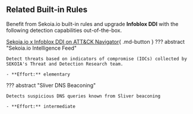 ## Related Built-in Rules

Benefit from Sekoia.io built-in rules and upgrade **Infoblox DDI** with the following detection capabilities out-of-the-box.

[Sekoia.io x Infoblox DDI on ATT&CK Navigator](https://mitre-attack.github.io/attack-navigator/#layerURL=https%3A%2F%2Fraw.githubusercontent.com%2FSEKOIA-IO%2Fdocumentation%2Fmain%2F_shared_content%2Foperations_center%2Fdetection%2Fgenerated%2Fattack_864ade96-a96d-4a0e-ab3d-b7cb7b7db618_do_not_edit_manually.json){ .md-button }
??? abstract "Sekoia.io Intelligence Feed"
    
    Detect threats based on indicators of compromise (IOCs) collected by SEKOIA's Threat and Detection Research team.
    
    - **Effort:** elementary

??? abstract "Sliver DNS Beaconing"
    
    Detects suspicious DNS queries known from Sliver beaconing 
    
    - **Effort:** intermediate
